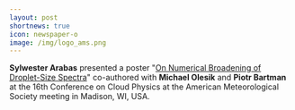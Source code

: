 ```yaml
---
layout: post
shortnews: true
icon: newspaper-o
image: /img/logo_ams.png
---
```


<b>Sylwester Arabas</b> presented a poster "<a href="https://ams.confex.com/ams/CMM2022/meetingapp.cgi/Paper/403997">On Numerical Broadening of Droplet-Size Spectra</a>"
  co-authored with <b>Michael Olesik</b> and <b>Piotr Bartman</b>
  at the 16th Conference on Cloud Physics at the
  American Meteorological Society meeting in Madison, WI, USA.
